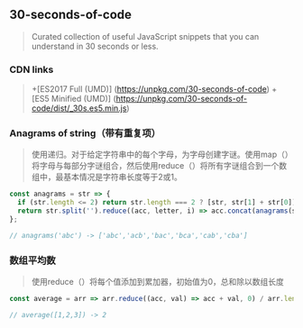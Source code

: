 ## 30-seconds-of-code
>Curated collection of useful JavaScript snippets that you can understand in 30 seconds or less.

### CDN links
>+[ES2017 Full (UMD)] (https://unpkg.com/30-seconds-of-code)
>+[ES5 Minified (UMD)] (https://unpkg.com/30-seconds-of-code/dist/_30s.es5.min.js)

### Anagrams of string（带有重复项）
> 使用递归。对于给定字符串中的每个字母，为字母创建字谜。使用map（）将字母与每部分字谜组合，然后使用reduce（）将所有字谜组合到一个数组中，最基本情况是字符串长度等于2或1。

```javascript
const anagrams = str => {
  if (str.length <= 2) return str.length === 2 ? [str, str[1] + str[0]] : [str];
  return str.split('').reduce((acc, letter, i) => acc.concat(anagrams(str.slice(0, i) + str.slice(i + 1)).map(val => letter + val)), []);
};

// anagrams('abc') -> ['abc','acb','bac','bca','cab','cba']
```

### 数组平均数
> 使用reduce（）将每个值添加到累加器，初始值为0，总和除以数组长度

```javascript
const average = arr => arr.reduce((acc, val) => acc + val, 0) / arr.length;

// average([1,2,3]) -> 2
```